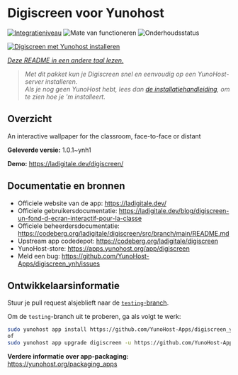 <!--
NB: Deze README is automatisch gegenereerd door <https://github.com/YunoHost/apps/tree/master/tools/readme_generator>
Hij mag NIET handmatig aangepast worden.
-->

# Digiscreen voor Yunohost

[![Integratieniveau](https://apps.yunohost.org/badge/integration/digiscreen)](https://ci-apps.yunohost.org/ci/apps/digiscreen/)
![Mate van functioneren](https://apps.yunohost.org/badge/state/digiscreen)
![Onderhoudsstatus](https://apps.yunohost.org/badge/maintained/digiscreen)

[![Digiscreen met Yunohost installeren](https://install-app.yunohost.org/install-with-yunohost.svg)](https://install-app.yunohost.org/?app=digiscreen)

*[Deze README in een andere taal lezen.](./ALL_README.md)*

> *Met dit pakket kun je Digiscreen snel en eenvoudig op een YunoHost-server installeren.*  
> *Als je nog geen YunoHost hebt, lees dan [de installatiehandleiding](https://yunohost.org/install), om te zien hoe je 'm installeert.*

## Overzicht

An interactive wallpaper for the classroom, face-to-face or distant


**Geleverde versie:** 1.0.1~ynh1

**Demo:** <https://ladigitale.dev/digiscreen/>
## Documentatie en bronnen

- Officiele website van de app: <https://ladigitale.dev/>
- Officiele gebruikersdocumentatie: <https://ladigitale.dev/blog/digiscreen-un-fond-d-ecran-interactif-pour-la-classe>
- Officiele beheerdersdocumentatie: <https://codeberg.org/ladigitale/digiscreen/src/branch/main/README.md>
- Upstream app codedepot: <https://codeberg.org/ladigitale/digiscreen>
- YunoHost-store: <https://apps.yunohost.org/app/digiscreen>
- Meld een bug: <https://github.com/YunoHost-Apps/digiscreen_ynh/issues>

## Ontwikkelaarsinformatie

Stuur je pull request alsjeblieft naar de [`testing`-branch](https://github.com/YunoHost-Apps/digiscreen_ynh/tree/testing).

Om de `testing`-branch uit te proberen, ga als volgt te werk:

```bash
sudo yunohost app install https://github.com/YunoHost-Apps/digiscreen_ynh/tree/testing --debug
of
sudo yunohost app upgrade digiscreen -u https://github.com/YunoHost-Apps/digiscreen_ynh/tree/testing --debug
```

**Verdere informatie over app-packaging:** <https://yunohost.org/packaging_apps>
